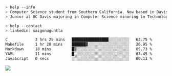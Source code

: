````bash
> help --info
> Computer Science student from Southern California. Now based in Davis, CA.
> Junior at UC Davis majoring in Computer Science minoring in Technology Management.
````

````bash
> help --contact
> linkedin: saigonuguntla
````

<!--START_SECTION:waka-->

```txt
C            3 hrs 29 mins   ████████████████░░░░░░░░░   63.75 %
Makefile     1 hr 28 mins    ██████▓░░░░░░░░░░░░░░░░░░   26.95 %
Markdown     18 mins         █▒░░░░░░░░░░░░░░░░░░░░░░░   05.73 %
YAML         11 mins         █░░░░░░░░░░░░░░░░░░░░░░░░   03.45 %
JavaScript   0 secs          ░░░░░░░░░░░░░░░░░░░░░░░░░   00.11 %
```

<!--END_SECTION:waka-->

![](https://komarev.com/ghpvc/?username=saigonu&color=6A8AFF)